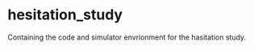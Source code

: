 hesitation_study
================

Containing the code and simulator envrionment for the hasitation study.
